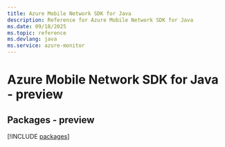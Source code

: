 ```yaml
---
title: Azure Mobile Network SDK for Java
description: Reference for Azure Mobile Network SDK for Java
ms.date: 09/18/2025
ms.topic: reference
ms.devlang: java
ms.service: azure-monitor
---
```

# Azure Mobile Network SDK for Java - preview
## Packages - preview
[!INCLUDE [packages](mobile-network-index.md)]